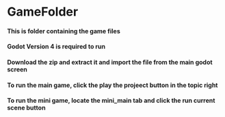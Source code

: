 # GameFolder
#### This is folder containing the game files
#### Godot Version 4 is required to run
#### Download the zip and extract it and import the file from the main godot screen
#### To run the main game, click the play the projeect button in the topic right 
#### To run the mini game, locate the mini_main tab and click the run current scene button

